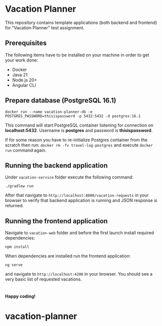 # Vacation Planner
This repository contains template applications (both backend and frontend) for "Vacation Planner" test assignment.

## Prerequisites

The following items have to be installed on your machine in order to get your work done:

* Docker
* Java 21
* Node.js 20+
* Angular CLI

## Prepare database (PostgreSQL 16.1)

```
docker run --name vacation-planner-db -e POSTGRES_PASSWORD=thisispassword -p 5432:5432 -d postgres:16.1
```
This command will start PostgreSQL container listening for connection on **localhost:5432**.
Username is **postgres** and password is **thisispassword**.

If for some reason you have to re-initialize Postgres container from the scratch then run:
`docker rm -fv travel-log-postgres` and execute `docker run` command again.


## Running the backend application

Under `vacation-service` folder execute the following command:
```
./gradlew run
```
After that navigate to `http://localhost:8080/vacation-requests` in your browser to verify that backend application is running and JSON response is returned.

## Running the frontend application

Navigate to `vacation-web` folder and before the first launch install required dependencies:
```
npm install
```

When dependencies are installed run the frontend application:
```
ng serve
```

and navigate to `http://localhost:4200` in your browser. You should see a very basic list of requested vacations.

#
**Happy coding!**
# vacation-planner
